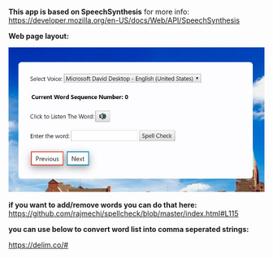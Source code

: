 **This app is based on SpeechSynthesis**
for more info: https://developer.mozilla.org/en-US/docs/Web/API/SpeechSynthesis

**Web page layout:**

![Image of Yaktocat](images/layout.JPG)

**if you want to add/remove words you can do that here:**
https://github.com/rajmechi/spellcheck/blob/master/index.html#L115

**you can use below to convert word list into comma seperated strings:** 

https://delim.co/#



